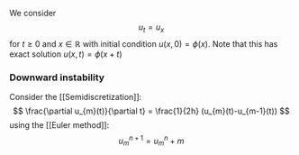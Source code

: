 We consider 
$$
u_{t}=u_{x}
$$
for $t\geq 0$ and $x\in \mathbb{R}$
with initial condition $u(x,0)=\phi(x)$.
Note that this has exact solution $u(x,t)=\phi(x+t)$

### Downward instability
Consider the [[Semidiscretization]]:
$$
\frac{\partial u_{m}(t)}{\partial t} = \frac{1}{2h} (u_{m}(t)-u_{m-1}(t))
$$
using the [[Euler method]]:
$$
u_{m}^{n+1}=u_{m}^{n}+m
$$